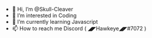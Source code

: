 - 👋 Hi, I’m @Skull-Cleaver
- 👀 I’m interested in Coding
- 🌱 I’m currently learning Javascript
- 📫 How to reach me Discord ( ◢◤Hawkeye◢◤#7072 )

<!---
Skull-Cleaver/Skull-Cleaver is a ✨ special ✨ repository because its `README.md` (this file) appears on your GitHub profile.
You can click the Preview link to take a look at your changes.
--->
